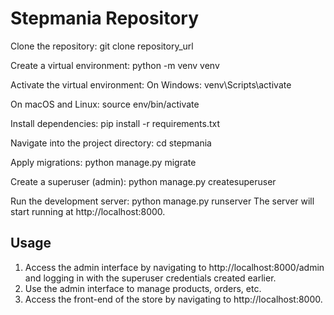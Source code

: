 # Stepmania Repository

Clone the repository:
git clone repository_url

Create a virtual environment:
python -m venv venv

Activate the virtual environment:
On Windows:
venv\Scripts\activate

On macOS and Linux:
source env/bin/activate

Install dependencies:
pip install -r requirements.txt

Navigate into the project directory:
cd stepmania

Apply migrations:
python manage.py migrate

Create a superuser (admin):
python manage.py createsuperuser

Run the development server:
python manage.py runserver
The server will start running at http://localhost:8000.

## Usage
1. Access the admin interface by navigating to http://localhost:8000/admin and logging in with the superuser credentials created earlier.
2. Use the admin interface to manage products, orders, etc.
3. Access the front-end of the store by navigating to http://localhost:8000.
